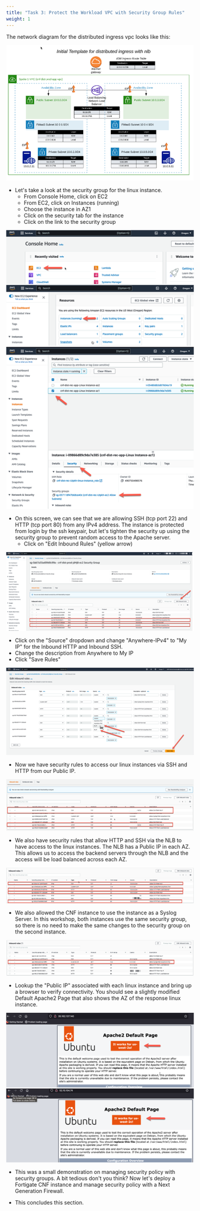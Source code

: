```yaml
---
title: "Task 3: Protect the Workload VPC with Security Group Rules"
weight: 1
---
```


The network diagram for the distributed ingress vpc looks like this:

![](../images/image-distriuted-ingress-with-nlb.png)

* Let's take a look at the security group for the linux instance. 
  * From Console Home, click on EC2
  * From EC2, click on Instances (running)
  * Choose the instance in AZ1
  * Click on the security tab for the instance
  * Click on the link to the security group

![](../images/image-t3-1.png)
![](../images/image-t3-2.png)
![](../images/image-t3-3.png)

* On this screen, we can see that we are allowing SSH (tcp port 22) and HTTP (tcp port 80) from any IPv4 address. The instance is protected from login by the ssh keypair, but let's tighten the security up using the security group to prevent random access to the Apache server. 
  * Click on "Edit Inbound Rules" (yellow arrow)

![](../images/image-t3-4.png)

* Click on the "Source" dropdown and change "Anywhere-IPv4" to "My IP" for the Inbound HTTP and Inbound SSH.
* Change the description from Anywhere to My IP
* Click "Save Rules"

 ![](../images/image-t3-5.png)

* Now we have security rules to access our linux instances via SSH and HTTP from our Public IP. 

 ![](../images/image-t3-6.png)

* We also have security rules that allow HTTP and SSH via the NLB to have access to the linux instances. The NLB has a Public IP in each AZ. This allows us to access the backend servers through the NLB and the access will be load balanced across each AZ. 

 ![](../images/image-t3-7.png)

* We also allowed the CNF instance to use the instance as a Syslog Server. In this workshop, both instances use the same security group, so there is no need to make the same changes to the security group on the second instance. 

 ![](../images/image-t3-8.png)

* Lookup the "Public IP" associated with each linux instance and bring up a browser to verify connectivity. You should see a slightly modified Default Apache2 Page that also shows the AZ of the response linux instance.

 ![](../images/image-t3-9.png)
 ![](../images/image-t3-9a.png)

* This was a small demonstration on managing security policy with security groups. A bit tedious don't you think? Now let's deploy a Fortigate CNF instance and manage security policy with a Next Generation Firewall. 

* This concludes this section.
